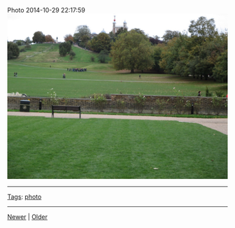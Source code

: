 <!--
title: Photo 2014-10-29 22
date: 2020-06-28T14:49:39.823Z
tags: photo
-->




Photo 2014-10-29 22:17:59
![](101288236737-0.jpg)

<!--BOTTOM-POST-NAVIGATION-->
---

[Tags](tags.md): [photo](tag-photo.md)

---

[Newer](101288164262.md) | [Older](101526453562.md)